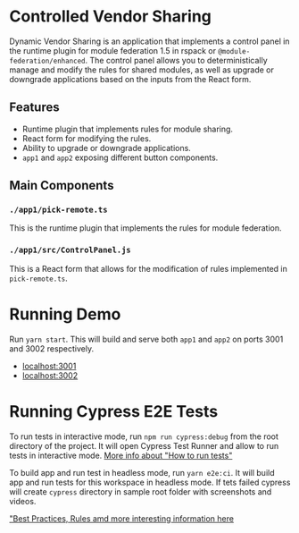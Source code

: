 # Controlled Vendor Sharing

Dynamic Vendor Sharing is an application that implements a control panel in the runtime plugin for module federation 1.5 in rspack or `@module-federation/enhanced`. The control panel allows you to deterministically manage and modify the rules for shared modules, as well as upgrade or downgrade applications based on the inputs from the React form.

## Features

- Runtime plugin that implements rules for module sharing.
- React form for modifying the rules.
- Ability to upgrade or downgrade applications.
- `app1` and `app2` exposing different button components.

## Main Components

### `./app1/pick-remote.ts`

This is the runtime plugin that implements the rules for module federation.

### `./app1/src/ControlPanel.js`

This is a React form that allows for the modification of rules implemented in `pick-remote.ts`.

# Running Demo

Run `yarn start`. This will build and serve both `app1` and `app2` on ports 3001 and 3002 respectively.

- [localhost:3001](http://localhost:3001/)
- [localhost:3002](http://localhost:3002/)

# Running Cypress E2E Tests

To run tests in interactive mode, run `npm run cypress:debug` from the root directory of the project. It will open Cypress Test Runner and allow to run tests in interactive mode. [More info about "How to run tests"](../../cypress/README.md#how-to-run-tests)

To build app and run test in headless mode, run `yarn e2e:ci`. It will build app and run tests for this workspace in headless mode. If tets failed cypress will create `cypress` directory in sample root folder with screenshots and videos.

["Best Practices, Rules amd more interesting information here](../../cypress/README.md)
